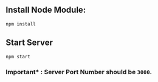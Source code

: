 ## Install Node Module:
```
npm install
```

## Start Server
```
npm start
```

### Important* : Server Port Number should be `3000`.
